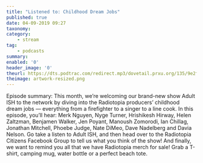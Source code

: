 ```yaml
---
title: "Listened to: Childhood Dream Jobs"
published: true
date: 04-09-2019 09:27
taxonomy:
category:
	- stream
tag:
	- podcasts
summary:
enabled: '0'
header_image: '0'
theurl: https://dts.podtrac.com/redirect.mp3/dovetail.prxu.org/135/9e2fe865-e558-43ba-92ad-3adf0e9198a0/16_Dream_Career_as_a_Kid_full.mp3
theimage: artwork-resized.png
--- 
```

Episode summary: This month, we’re welcoming our brand-new show Adult ISH to the network by diving into the Radiotopia producers’ childhood dream jobs — everything from a firefighter to a singer to a line cook. In this episode, you’ll hear: Merk Nguyen, Nyge Turner, Hrishikesh Hirway, Helen Zaltzman, Benjamen Walker, Jen Poyant, Manoush Zomorodi, Ian Chillag, Jonathan Mitchell, Phoebe Judge, Nate DiMeo, Dave Nadelberg and Davia Nelson. Go take a listen to Adult ISH, and then head over to the Radiotopia Citizens Facebook Group to tell us what you think of the show! And finally, we want to remind you all that we have Radiotopia merch for sale! Grab a T-shirt, camping mug, water bottle or a perfect beach tote.
